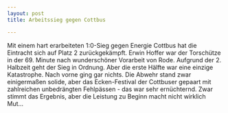 ```yaml
---
layout: post
title: Arbeitssieg gegen Cottbus

---
```


Mit einem hart erarbeiteten 1:0-Sieg gegen Energie Cottbus hat die Eintracht sich auf Platz 2 zurückgekämpft. Erwin Hoffer war der Torschütze in der 69. Minute nach wunderschöner Vorarbeit von Rode. Aufgrund der 2. Halbzeit geht der Sieg in Ordnung. Aber die erste Hälfte war eine einzige Katastrophe. Nach vorne ging gar nichts. Die Abwehr stand zwar einigermaßen solide, aber das Ecken-Festival der Cottbuser gepaart mit zahlreichen unbedrängten Fehlpässen - das war sehr ernüchternd. Zwar stimmt das Ergebnis, aber die Leistung zu Beginn macht nicht wirklich Mut...


